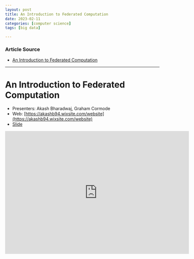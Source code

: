 ```yaml
---
layout: post
title: An Introduction to Federated Computation 
date: 2023-02-11
categories: [computer science]
tags: [big data]

---
```


### Article Source

* [An Introduction to Federated Computation](https://www.youtube.com/watch?v=utkc4-qCpP8)


---

# An Introduction to Federated Computation

* Presenters: Akash Bharadwaj, Graham Cormode
* Web: [https://akashb94.wixsite.com/website](https://akashb94.wixsite.com/website)
* [Slide](https://docs.google.com/presentation/d/1UwRzDy7uh0P3YkxEpCHuQt-rwD3PUn_fa06Dxrg0Yo8/edit#slide=id.g12601233996_0_0)

<iframe width="600" height="400" src="https://www.youtube.com/embed/utkc4-qCpP8" title="YouTube video player" frameborder="0" allow="accelerometer; autoplay; clipboard-write; encrypted-media; gyroscope; picture-in-picture; web-share" allowfullscreen></iframe>
